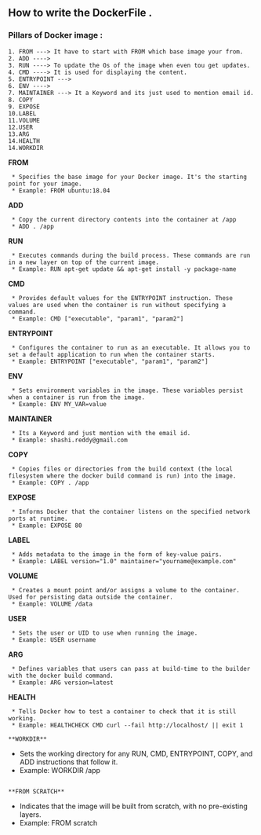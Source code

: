 ## How to write the DockerFile .

### Pillars of Docker image :
```
1. FROM ---> It have to start with FROM which base image your from.
2. ADD ----> 
3. RUN ----> To update the Os of the image when even tou get updates.
4. CMD ----> It is used for displaying the content.
5. ENTRYPOINT ---> 
6. ENV ----> 
7. MAINTAINER ---> It a Keyword and its just used to mention email id.
8. COPY
9. EXPOSE
10.LABEL
11.VOLUME
12.USER
13.ARG
14.HEALTH
14.WORKDIR
```
 **FROM**
 ```
  * Specifies the base image for your Docker image. It's the starting point for your image.
  * Example: FROM ubuntu:18.04
```

 **ADD**
 ```
  * Copy the current directory contents into the container at /app
  * ADD . /app
 ```

 **RUN**
 ```
  * Executes commands during the build process. These commands are run in a new layer on top of the current image.
  * Example: RUN apt-get update && apt-get install -y package-name
 ```

 **CMD**
 ```
  * Provides default values for the ENTRYPOINT instruction. These values are used when the container is run without specifying a command.
  * Example: CMD ["executable", "param1", "param2"]
 ```

 **ENTRYPOINT**
 ```
  * Configures the container to run as an executable. It allows you to set a default application to run when the container starts.
  * Example: ENTRYPOINT ["executable", "param1", "param2"]
 ```

 **ENV**
 ```
  * Sets environment variables in the image. These variables persist when a container is run from the image.
  * Example: ENV MY_VAR=value
  ```

 **MAINTAINER**
 ```
  * Its a Keyword and just mention with the email id.
  * Example: shashi.reddy@gmail.com
 ```

 **COPY**
 ```
  * Copies files or directories from the build context (the local filesystem where the docker build command is run) into the image.
  * Example: COPY . /app
 ```

 **EXPOSE**
 ```
  * Informs Docker that the container listens on the specified network ports at runtime.
  * Example: EXPOSE 80
 ```

 **LABEL**
 ```
  * Adds metadata to the image in the form of key-value pairs.
  * Example: LABEL version="1.0" maintainer="yourname@example.com"
 ```

 **VOLUME**
 ```
  * Creates a mount point and/or assigns a volume to the container. Used for persisting data outside the container.
  * Example: VOLUME /data
 ```

 **USER**
 ```
  * Sets the user or UID to use when running the image.
  * Example: USER username
 ```

 **ARG**
 ```
  * Defines variables that users can pass at build-time to the builder with the docker build command.
  * Example: ARG version=latest
 ```

 **HEALTH**
 ```
  * Tells Docker how to test a container to check that it is still working.
  * Example: HEALTHCHECK CMD curl --fail http://localhost/ || exit 1

 **WORKDIR**
 ```
  * Sets the working directory for any RUN, CMD, ENTRYPOINT, COPY, and ADD instructions that follow it.
  * Example: WORKDIR /app
 ```

**FROM SCRATCH**
```
  * Indicates that the image will be built from scratch, with no pre-existing layers.
  * Example: FROM scratch
 

 
 
 
 

 
